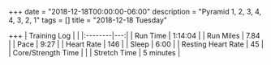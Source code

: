+++
date = "2018-12-18T00:00:00-06:00"
description = "Pyramid 1, 2, 3, 4, 4, 3, 2, 1"
tags = []
title = "2018-12-18 Tuesday"

+++
| Training Log | |
|:--------|---:|
| Run Time | 1:14:04 |
| Run Miles | 7.84 |
| Pace | 9:27 |
| Heart Rate | 146 |
| Sleep | 6:00 |
| Resting Heart Rate | 45 |
| Core/Strength Time |  |
| Stretch Time | 5 minutes |

